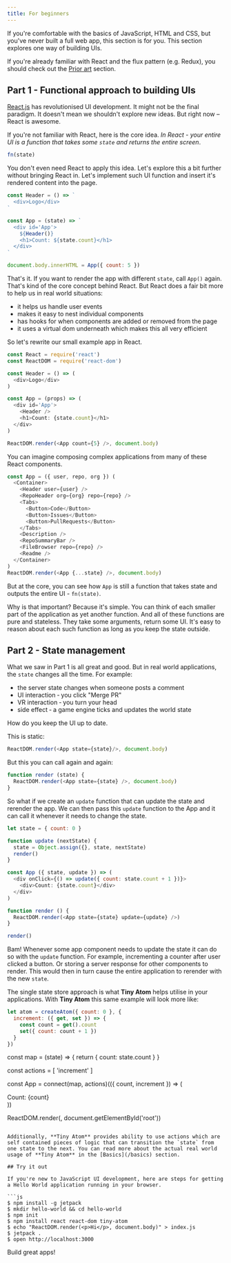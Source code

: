 ```yaml
---
title: For beginners
---
```


If you're comfortable with the basics of JavaScript, HTML and CSS, but you've never built a full web app, this section is for you. This section explores one way of building UIs.

If you're already familiar with React and the flux pattern (e.g. Redux), you should check out the [Prior art](/prior-art) section.

## Part 1 - Functional approach to building UIs

[React.js](https://reactjs.org/) has revolutionised UI development. It might not be the final paradigm. It doesn't mean we shouldn't explore new ideas. But right now – React is awesome.

If you're not familiar with React, here is the core idea. *In React - your entire UI is a function that takes some `state` and returns the entire screen*.

```js
fn(state)
```

You don't even need React to apply this idea. Let's explore this a bit further without bringing React in. Let's implement such UI function and insert it's rendered content into the page.

```js
const Header = () => `
  <div>Logo</div>
`

const App = (state) => `
  <div id='App'>
    ${Header()}
    <h1>Count: ${state.count}</h1>
  </div>
`

document.body.innerHTML = App({ count: 5 })
```

That's it. If you want to render the app with different `state`, call `App()` again. That's kind of the core concept behind React. But React does a fair bit more to help us in real world situations:

* it helps us handle user events
* makes it easy to nest individual components
* has hooks for when components are added or removed from the page 
* it uses a virtual dom underneath which makes this all very efficient

So let's rewrite our small example app in React.

```js
const React = require('react')
const ReactDOM = require('react-dom')

const Header = () => (
  <div>Logo</div>
)

const App = (props) => (
  <div id='App'>
    <Header />
    <h1>Count: {state.count}</h1>
  </div>
)

ReactDOM.render(<App count={5} />, document.body)
```

You can imagine composing complex applications from many of these React components.

```js
const App = ({ user, repo, org }) (
  <Container>
    <Header user={user} />
    <RepoHeader org={org} repo={repo} />
    <Tabs>
      <Button>Code</Button>
      <Button>Issues</Button>
      <Button>PullRequests</Button>
    </Tabs>
    <Description />
    <RepoSummaryBar />
    <FileBrowser repo={repo} />
    <Readme />
  </Container>
)
ReactDOM.render(<App {...state} />, document.body)
```

But at the core, you can see how `App` is still a function that takes state and outputs the entire UI - `fn(state)`.

Why is that important? Because it's simple. You can think of each smaller part of the application as yet another function. And all of these functions are  pure and stateless. They take some arguments, return some UI. It's easy to reason about each such function as long as you keep the state outside.

## Part 2 - State management

What we saw in Part 1 is all great and good. But in real world applications, the `state` changes all the time. For example:

* the server state changes when someone posts a comment
* UI interaction ‐ you click "Merge PR"
* VR interaction ‐ you turn your head
* side effect ‐ a game engine ticks and updates the world state

How do you keep the UI up to date.

This is static:

```js
ReactDOM.render(<App state={state}/>, document.body)
```

But this you can call again and again:

```js
function render (state) {
  ReactDOM.render(<App state={state} />, document.body)
}
```

So what if we create an `update` function that can update the state and rerender the app. We can then pass this `update` function to the App and it can call it whenever it needs to change the state.

```js
let state = { count: 0 }

function update (nextState) {
  state = Object.assign({}, state, nextState)
  render()
}

const App ({ state, update }) => (
  <div onClick={() => update({ count: state.count + 1 })}>
    <div>Count: {state.count}</div>
  </div>
)

function render () {
  ReactDOM.render(<App state={state} update={update} />)
}

render()
```

Bam! Whenever some app component needs to update the state it can do so with the `update` function. For example, incrementing a counter after user clicked a button. Or storing a server response for other components to render. This would then in turn cause the entire application to rerender with the new `state`.

The single state store approach is what **Tiny Atom** helps utilise in your applications. With **Tiny Atom** this same example will look more like:

```js
let atom = createAtom({ count: 0 }, {
  increment: ({ get, set }) => {
    const count = get().count
    set({ count: count + 1 })
  }
})
```

const map = (state) => {
  return { count: state.count }
}

const actions = [
  'increment'
]

const App = connect(map, actions)(({ count, increment }) => (
  <div onClick={increment}>
    <div>Count: {count}</div>
  </div>
))

ReactDOM.render(<App />, document.getElementById('root'))
```

Additionally, **Tiny Atom** provides ability to use actions which are self contained pieces of logic that can transition the `state` from one state to the next. You can read more about the actual real world usage of **Tiny Atom** in the [Basics](/basics) section.

## Try it out

If you're new to JavaScript UI development, here are steps for getting a Hello World application running in your browser.

```js
$ npm install ‐g jetpack
$ mkdir hello-world && cd hello-world
$ npm init
$ npm install react react‐dom tiny‐atom
$ echo "ReactDOM.render(<p>Hi</p>, document.body)" > index.js
$ jetpack .
$ open http://localhost:3000
```

Build great apps!
